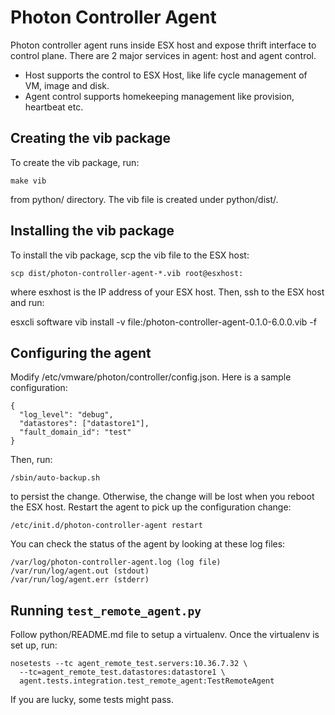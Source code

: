 # Photon Controller Agent

Photon controller agent runs inside ESX host and expose thrift interface to
control plane. There are 2 major services in agent: host and agent
control.

* Host supports the control to ESX Host, like life cycle management of VM, image
  and disk.
* Agent control supports homekeeping management like provision, heartbeat etc.

## Creating the vib package

To create the vib package, run:

    make vib

from python/ directory. The vib file is created under python/dist/.

## Installing the vib package

To install the vib package, scp the vib file to the ESX host:

    scp dist/photon-controller-agent-*.vib root@esxhost:

where esxhost is the IP address of your ESX host. Then, ssh to the ESX host and
run:

  esxcli software vib install -v file:/photon-controller-agent-0.1.0-6.0.0.vib -f

## Configuring the agent

Modify /etc/vmware/photon/controller/config.json. Here is a sample configuration:

    {
      "log_level": "debug",
      "datastores": ["datastore1"],
      "fault_domain_id": "test"
    }

Then, run:

    /sbin/auto-backup.sh

to persist the change. Otherwise, the change will be lost when you reboot the
ESX host. Restart the agent to pick up the configuration change:

    /etc/init.d/photon-controller-agent restart

You can check the status of the agent by looking at these log files:

    /var/log/photon-controller-agent.log (log file)
    /var/run/log/agent.out (stdout)
    /var/run/log/agent.err (stderr)

## Running `test_remote_agent.py`

Follow python/README.md file to setup a virtualenv. Once the virtualenv is set
up, run:

    nosetests --tc agent_remote_test.servers:10.36.7.32 \
      --tc=agent_remote_test.datastores:datastore1 \
      agent.tests.integration.test_remote_agent:TestRemoteAgent

If you are lucky, some tests might pass.
